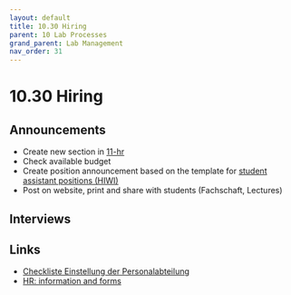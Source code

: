 ```yaml
---
layout: default
title: 10.30 Hiring
parent: 10 Lab Processes
grand_parent: Lab Management
nav_order: 31
---
```


# 10.30 Hiring

## Announcements

- Create new section in [11-hr](https://nc-2272638881871040784.nextcloud-ionos.com/index.php/apps/files/?dir=/10-lab/11_hr&fileid=58)
- Check available budget
- Create position announcement based on the template for [student assistant positions (HIWI)](https://github.com/digital-work-lab/handbook/raw/main/assets/docs/Ausschreibung-HIWI-Stellen.docx)
- Post on website, print and share with students (Fachschaft, Lectures)

## Interviews

## Links

- [Checkliste Einstellung der Personalabteilung](https://www.uni-bamberg.de/fileadmin/abt-personal/Homepage_ab_2016-03/11_Formulare_Infos_Merkblaetter/Checklisten_bei_Einstellung_und_Beendigung/Checkliste_Einstellung.pdf)
- [HR: information and forms](https://www.uni-bamberg.de/abt-personal/formulare-infos-und-merkblaetter/)
